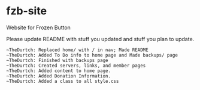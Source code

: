fzb-site
========

Website for Frozen Button

Please update README with stuff you updated and stuff you plan to update.

	~TheDurtch: Replaced home/ with / in nav; Made README
	~TheDurtch: Added To Do info to home page and Made backups/ page
	~TheDurtch: Finished with backups page
	~TheDurtch: Created servers, links, and member pages
	~TheDurtch: Added content to home page.
	~TheDurtch: Added Donation Information.
	~TheDurtch: Added a class to all style.css